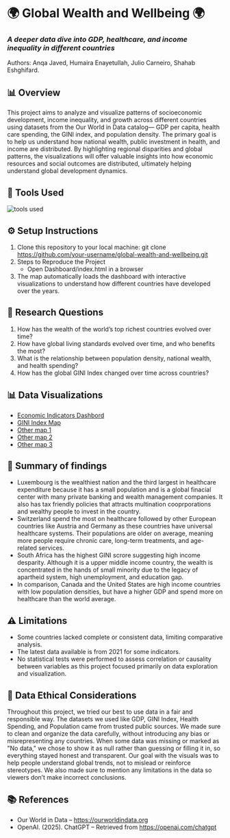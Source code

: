
# 🌍 Global Wealth and Wellbeing 🌍
### *A deeper data dive into GDP, healthcare, and income inequality in different countries*

Authors: Anqa Javed, Humaira Enayetullah, Julio Carneiro, Shahab Eshghifard. 

##  📊 Overview
This project aims to analyze and visualize patterns of socioeconomic development, income inequality, and growth across different countries using datasets from the Our World in Data catalog— GDP per capita, health care spending, the GINI index, and population density. The primary goal is to help us understand how national wealth, public investment in health, and income are distributed. By highlighting regional disparities and global patterns, the visualizations will offer valuable insights into how economic resources and social outcomes are distributed, ultimately  helping understand global development dynamics.

## 🧰 Tools Used
![tools used](https://github.com/user-attachments/assets/6786f8e2-7ae4-47c0-a1f8-5e1b4e27807e)

## ⚙️ Setup Instructions
1. Clone this repository to your local machine: git clone https://github.com/your-username/global-wealth-and-wellbeing.git
2. Steps to Reproduce the Project
    * Open Dashboard/index.html in a browser
3. The map automatically loads the dashboard with interactive visualizations to understand how different countries have developed over the years.

## 📌 Research Questions 
1. How has the wealth of the world’s top richest countries evolved over time?  
2. How have global living standards evolved over time, and who benefits the most?
3. What is the relationship between population density, national wealth, and health spending?
4. How has the global GINI Index changed over time across countries?


## 📊 Data Visualizations
* [Economic Indicators Dashbord](https://juliocezarcarneiro.github.io/global-wealth-and-wellbeing/Dashboard/index.html)
* [GINI Index Map](https://juliocezarcarneiro.github.io/global-wealth-and-wellbeing/choropleth_map/index.html)
* [Other map 1](https://juliocezarcarneiro.github.io/global-wealth-and-wellbeing/MAPS/Plotly/plotly_choropleth_gdp_gini.html)
* [Other map 2](https://juliocezarcarneiro.github.io/global-wealth-and-wellbeing/MAPS/Leaflet/leaflet_choropleth_tiles.html)
* [Other map 3](https://juliocezarcarneiro.github.io/global-wealth-and-wellbeing/MAPS/Leaflet/Income_class.html)


## 📝 Summary of findings
* Luxembourg is the wealthiest nation and the third largest in healthcare expenditure because it has a small population and is a global finacial center with many private banking and wealth management companies. It also has tax friendly policies that attracts multination cooprporations and wealthy people to invest in the country.
* Switzerland spend the most on healthcare followed by other European countries like Austria and Germany as these countries have universal healthcare systems. Their populations are older on average, meaning more people require chronic care, long-term treatments, and age-related services.
* South Africa has the highest GINI scrore suggesting high income desparity. Although it is a upper middle income country, the wealth is concentrated in the hands of small minority due to the legacy of apartheid system, high unemployment, and education gap.
* In comparison, Canada and the United States are high income countries with low population densities, but have a higher GDP and spend more on healthcare than the world average.

## ⚠️  Limitations
* Some countries lacked complete or consistent data, limiting comparative analysis.
* The latest data available is from 2021 for some indicators.
* No statistical tests were performed to assess correlation or causality between variables as this project focused primarily on data exploration and visualization.

## 🧭 Data Ethical Considerations
Throughout this project, we tried our best to use data in a fair and responsible way. The datasets we used like GDP, GINI Index, Health Spending, and Population came from trusted public sources. We made sure to clean and organize the data carefully, without introducing any bias or misrepresenting any countries. When some data was missing or marked as "No data," we chose to show it as null rather than guessing or filling it in, so everything stayed honest and transparent. Our goal with the visuals was to help people understand global trends, not to mislead or reinforce stereotypes. We also made sure to mention any limitations in the data so viewers don’t make incorrect conclusions.

## 📚 References 
* Our World in Data – https://ourworldindata.org
* OpenAI. (2025). ChatGPT – Retrieved from https://openai.com/chatgpt
